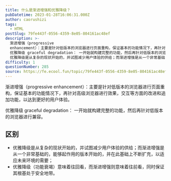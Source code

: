 ```yaml
---
title: 什么是渐进增强和优雅降级？
pubDatetime: 2023-01-28T16:06:31.000Z
author: caorushizi
tags:
  - HTML
postSlug: 79fe443f-0556-4359-8e05-804161ac48ef
description: >-
  渐进增强（progressive
  enhancement）：主要是针对低版本的浏览器进行页面重构，保证基本的功能情况下，再针对高级浏览器进行效果，交互等方面的改进和追加功能，以达到更好的用户体验。
  优雅降级 graceful degradation： 一开始就构建完整的功能，然后再针对低版本的浏览器进行兼容。 区别
  优雅降级是从复杂的现状开始的，并试图减少用户体验的供给；而渐进增强是从一个非常基础
difficulty: 1
questionNumber: 285
source: https://fe.ecool.fun/topic/79fe443f-0556-4359-8e05-804161ac48ef
---
```


渐进增强（progressive enhancement）：主要是针对低版本的浏览器进行页面重构，保证基本的功能情况下，再针对高级浏览器进行效果，交互等方面的改进和追加功能，以达到更好的用户体验。

优雅降级 graceful degradation： 一开始就构建完整的功能，然后再针对低版本的浏览器进行兼容。

## 区别

- 优雅降级是从复杂的现状开始的，并试图减少用户体验的供给；而渐进增强是从一个非常基础的，能够起作用的版本开始的，并在此基础上不断扩充，以适应未来环境的需要；
- 优雅降级（功能衰竭）意味着往回看，而渐进增强则意味着往前看，同时保证其根基处于安全地带。
